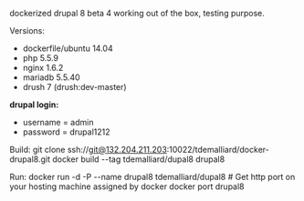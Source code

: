 dockerized drupal 8 beta 4 working out of the box, testing purpose.

Versions:
 - dockerfile/ubuntu 14.04
 - php 5.5.9
 - nginx 1.6.2
 - mariadb 5.5.40
 - drush 7 (drush:dev-master)

**drupal login:**
 - username = admin
 - password = drupal1212

Build:
    git clone ssh://git@132.204.211.203:10022/tdemalliard/docker-drupal8.git
    docker build --tag tdemalliard/dupal8 drupal8

Run: 
    docker run -d -P --name drupal8 tdemalliard/dupal8
    # Get http port on your hosting machine assigned by docker
    docker port drupal8